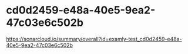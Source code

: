 # cd0d2459-e48a-40e5-9ea2-47c03e6c502b
https://sonarcloud.io/summary/overall?id=examly-test_cd0d2459-e48a-40e5-9ea2-47c03e6c502b
